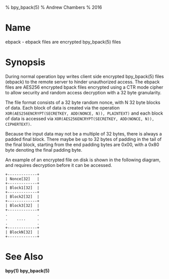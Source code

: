 % bpy_bpack(5)
% Andrew Chambers
% 2016

# Name

ebpack - ebpack files are encrypted bpy_bpack(5) files

# Synopsis

During normal operation bpy writes client side encrypted bpy_bpack(5) files (ebpack) to the remote server to hinder
unauthorized access. The ebpack files are AES256 encrypted bpack files encrypted using a CTR mode cipher
to allow security and random access decryption with a 32 byte granularity.

The file format consists of a 32 byte random nonce, with N 32 byte blocks of data.
Each block of data is created via the operation ```XOR(AES256ENCRYPT(SECRETKEY, ADD(NONCE, N)), PLAINTEXT)```
and each block of data is accessed via ```XOR(AES256ENCRYPT(SECRETKEY, ADD(NONCE, N)), CIPHERTEXT)```.

Because the input data may not be a multiple of 32 bytes, there is always a padded final block.
There maybe be up to 32 bytes of padding in the tail of the final block, starting from the end padding
bytes are 0x00, with a 0x80 byte denoting the final padding byte.

An example of an encrypted file on disk is shown in the following diagram, and requires decryption before
it can be accessed.

```
+-------------+
| Nonce[32]   |
+-------------+
| Block1[32]  |
+-------------+
| Block2[32]  |
+-------------+
| Block3[32]  |
+-------------+
.             .
.    ....     .
.             .
+-------------+
| BlockN[32]  |
+-------------+

```

# See Also

**bpy(1)** **bpy_bpack(5)**
